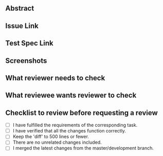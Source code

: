## Abstract

## Issue Link

## Test Spec Link

## Screenshots

## What reviewer needs to check

## What reviewee wants reviewer to check

## Checklist to review before requesting a review
- [ ] I have fulfilled the requirements of the corresponding task.
- [ ] I have verified that all the changes function correctly.
- [ ] Keep the 'diff' to 500 lines or fewer.
- [ ] There are no unrelated changes included.
- [ ] I merged the latest changes from the master/development branch.
